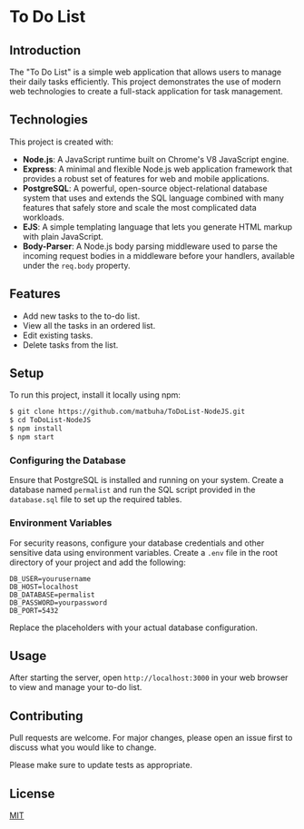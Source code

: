 # To Do List

## Introduction
The "To Do List" is a simple web application that allows users to manage their daily tasks efficiently. This project demonstrates the use of modern web technologies to create a full-stack application for task management.

## Technologies
This project is created with:
- **Node.js**: A JavaScript runtime built on Chrome's V8 JavaScript engine.
- **Express**: A minimal and flexible Node.js web application framework that provides a robust set of features for web and mobile applications.
- **PostgreSQL**: A powerful, open-source object-relational database system that uses and extends the SQL language combined with many features that safely store and scale the most complicated data workloads.
- **EJS**: A simple templating language that lets you generate HTML markup with plain JavaScript.
- **Body-Parser**: A Node.js body parsing middleware used to parse the incoming request bodies in a middleware before your handlers, available under the `req.body` property.

## Features
- Add new tasks to the to-do list.
- View all the tasks in an ordered list.
- Edit existing tasks.
- Delete tasks from the list.

## Setup
To run this project, install it locally using npm:

```bash
$ git clone https://github.com/matbuha/ToDoList-NodeJS.git
$ cd ToDoList-NodeJS
$ npm install
$ npm start
```

### Configuring the Database
Ensure that PostgreSQL is installed and running on your system. Create a database named `permalist` and run the SQL script provided in the `database.sql` file to set up the required tables.

### Environment Variables
For security reasons, configure your database credentials and other sensitive data using environment variables. Create a `.env` file in the root directory of your project and add the following:

```plaintext
DB_USER=yourusername
DB_HOST=localhost
DB_DATABASE=permalist
DB_PASSWORD=yourpassword
DB_PORT=5432
```

Replace the placeholders with your actual database configuration.

## Usage
After starting the server, open `http://localhost:3000` in your web browser to view and manage your to-do list.

## Contributing
Pull requests are welcome. For major changes, please open an issue first to discuss what you would like to change.

Please make sure to update tests as appropriate.

## License
[MIT](https://choosealicense.com/licenses/mit/)
